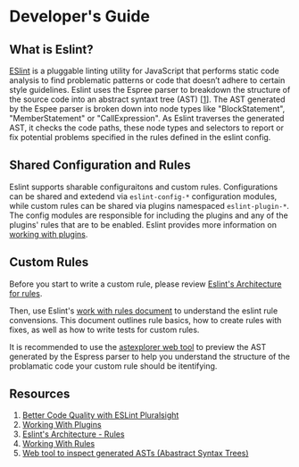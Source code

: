 # Developer's Guide

## What is Eslint?
[ESlint](https://eslint.org/) is a pluggable linting utility for JavaScript that performs static code analysis to find problematic patterns or code that doesn’t adhere to certain style guidelines. Eslint uses the Espree parser to breakdown the structure of the source code into an abstract syntaxt tree (AST) [[1]]. The AST generated by the Espee parser is broken down into node types like "BlockStatement", "MemberStatement" or "CallExpression". As Eslint traverses the generated AST, it checks the code paths, these node types and selectors to report or fix potential problems specified in the rules defined in the eslint config.

## Shared Configuration and Rules
Eslint supports sharable configuraitons and custom rules. Configurations can be shared and extedend via `eslint-config-*` configuration modules, while custom rules can be shared via plugins namespaced `eslint-plugin-*`. The config modules are responsible for including the plugins and any of the plugins' rules that are to be enabled. Eslint provides more information on [working with plugins][2].

## Custom Rules
Before you start to write a custom rule, please review [Eslint's Architecture for rules][3]. 

Then, use Eslint's [work with rules document][4] to understand the eslint rule convensions. This document outlines rule basics, how to create rules with fixes, as well as how to write tests for custom rules.

It is recommended to use the [astexplorer web tool][5] to preview the AST generated by the Espress parser to help you understand the structure of the problamatic code your custom rule should be itentifying. 


## Resources
1. [Better Code Quality with ESLint Pluralsight][1]
2. [Working With Plugins][2]
3. [Eslint's Architecture - Rules][3]
4. [Working With Rules][4]
5. [Web tool to inspect generated ASTs (Abastract Syntax Trees)][5]


[1]: https://app.pluralsight.com/library/courses/eslint-better-code-quality/table-of-contents
[2]: https://eslint.org/docs/developer-guide/working-with-plugins
[3]: https://eslint.org/docs/developer-guide/architecture#rules
[4]: https://eslint.org/docs/developer-guide/working-with-rules
[5]: https://astexplorer.net/
